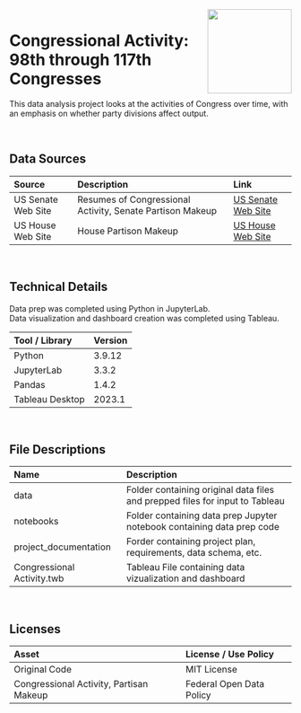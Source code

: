 <img align="right" height="150" src="https://user-images.githubusercontent.com/107127279/233161463-b4e5627d-1258-4050-80d2-d83a2abd50e7.png">

# Congressional Activity: 98th through 117th Congresses
This data analysis project looks at the activities of Congress over time, with an emphasis on whether party divisions affect output.

</br> 

## Data Sources

| Source                          | Description                                               | Link                                                        |
| :------------------------------ | :-------------------------------------------------------- | :---------------------------------------------------------- |
| US Senate Web Site              | Resumes of Congressional Activity, Senate Partison Makeup | [US Senate Web Site](https://www.senate.gov/)               |
| US House Web Site               | House Partison Makeup                                     | [US House Web Site](https://www.house.gov/)                 |


</br> 

## Technical Details
Data prep was completed using Python in JupyterLab. </br> 
Data visualization and dashboard creation was completed using Tableau.

| Tool / Library  | Version |
| :-------------  | :------ |
| Python          | 3.9.12  |
| JupyterLab      | 3.3.2   |
| Pandas          | 1.4.2   |
| Tableau Desktop | 2023.1  |


</br> 

## File Descriptions

| Name                             | Description                                                                    |
| :------------------------------- | :----------------------------------------------------------------------------- |
| data                             | Folder containing original data files and prepped files for input to Tableau   |
| notebooks                        | Folder containing data prep Jupyter notebook containing data prep code         |
| project_documentation            | Forder containing project plan, requirements, data schema, etc.                |
| Congressional Activity.twb       | Tableau File containing data vizualization and dashboard                       |


</br>

## Licenses

| Asset                                    | License / Use Policy         |
| :--------------------------------------- | :--------------------------- |
| Original Code                            | MIT License                  |
| Congressional Activity, Partisan Makeup  | Federal Open Data Policy     |
